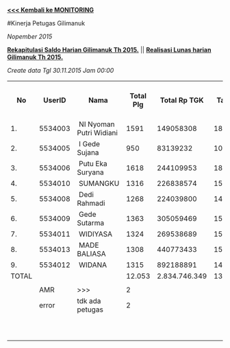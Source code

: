 **[<<< Kembali ke MONITORING](https://github.com/suriawan/Area-Bali-Utara/blob/master/TUSBUNG.md)**


#Kinerja Petugas Gilimanuk

_Nopember 2015_

**[Rekapitulasi Saldo Harian Gilimanuk Th 2015.](https://github.com/suriawan/Area-Bali-Utara/blob/master/SaldoHarian-Gilimanuk-2015.md)** || 
**[Realisasi Lunas harian Gilimanuk Th 2015.](https://github.com/suriawan/Area-Bali-Utara/blob/master/RealisasiLunas-Gil-2015.md)**


_Create data Tgl 30.11.2015 Jam 00:00_


<table><tbody><tr><th>No</th><th>UserID</th><th>Nama</th><th>Total Plg</th><th>Total Rp TGK</th><th>Target TGK</th><th>Realisasi Saldo TGK (Blm Lunas)</th><th>% Pencapaian Thd Target TGK</th><th>PK 2 Bln - Blm Lunas</th><th>PK 3 Bln - Blm Lunas</th></tr><tr><td>1.</td><td>5534003</td><td>&nbsp;NI Nyoman Putri Widiani</td><td>1591</td><td>149058308</td><td>18377347</td><td>1.996.543</td><td>189%</td><td>0</td><td>0</td></tr><tr><td>2.</td><td>5534005</td><td>&nbsp;I Gede Sujana</td><td>950</td><td>83139232</td><td>10985281</td><td>2.075.279</td><td>181%</td><td>0</td><td>0</td></tr><tr><td>3.</td><td>5534006</td><td>&nbsp;Putu Eka Suryana</td><td>1618</td><td>244109953</td><td>18705227</td><td>5.829.006</td><td>169%</td><td>0</td><td>1</td></tr><tr><td>4.</td><td>5534010</td><td>&nbsp;SUMANGKU</td><td>1316</td><td>226838574</td><td>15153352</td><td>10.884.512</td><td>128%</td><td>3</td><td>0</td></tr><tr><td>5.</td><td>5534008</td><td>&nbsp;Dedi Rahmadi</td><td>1268</td><td>224039800</td><td>14636247</td><td>4.345.379</td><td>170%</td><td>1</td><td>0</td></tr><tr><td>6.</td><td>5534009</td><td>&nbsp;Gede Sutarma</td><td>1363</td><td>305059469</td><td>15733550</td><td>8.709.013</td><td>145%</td><td>4</td><td>1</td></tr><tr><td>7.</td><td>5534011</td><td>&nbsp;WIDIYASA</td><td>1324</td><td>269538689</td><td>15225510</td><td>22.473.458</td><td>52%</td><td>1</td><td>0</td></tr><tr><td>8.</td><td>5534013</td><td>&nbsp;MADE BALIASA</td><td>1308</td><td>440773433</td><td>15155363</td><td>26.775.884</td><td>23%</td><td>23</td><td>0</td></tr><tr><td>9.</td><td>5534012</td><td>&nbsp;WIDANA</td><td>1315</td><td>892188891</td><td>14900081</td><td>55.512.329</td><td>-173%</td><td>12</td><td>0</td></tr><tr><td>TOTAL</td><td> </td><td> </td><td>12.053</td><td>2.834.746.349</td><td>138.871.958</td><td>138.601.403</td><td>100%</td><td>44</td><td>2</td></tr><tr><td> </td><td> </td><td> </td><td> </td><td> </td><td> </td><td> </td><td> </td><td> </td><td> </td></tr><tr><td> </td><td>AMR</td><td>&gt;&gt;&gt;</td><td>2</td><td> </td><td> </td><td>43.599.017</td><td> </td><td>0</td><td>0</td></tr><tr><td> </td><td>error</td><td>tdk ada petugas</td><td>2</td><td> </td><td> </td><td>451.488</td><td> </td><td>0</td><td>0</td></tr><tr><td> </td><td> </td><td> </td><td> </td><td> </td><td> </td><td> 44.050.505 </td><td> </td><td> </td><td> </td></tr><tr><td> </td><td> </td><td> </td><td> </td><td> </td><td> </td><td> </td><td> </td><td> </td><td> </td></tr><tr><td> </td><td> </td><td> </td><td> </td><td> </td><td> </td><td> 182.651.908 </td><td> </td><td> </td><td> </td></tr></tbody></table>
